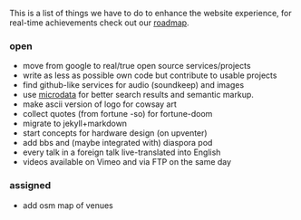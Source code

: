 This is a list of things we have to do to enhance the website experience, 
for real-time achievements check out our [roadmap](http://wiki.doomityourself.org/Roadmap).


### open
+ move from google to real/true open source services/projects
+ write as less as possible own code but contribute to usable projects
+ find github-like services for audio (soundkeep) and images
+ use [microdata](http://www.whatwg.org/specs/web-apps/current-work/multipage/links.html#microdata) for better search results and semantic markup.
+ make ascii version of logo for cowsay art
+ collect quotes (from fortune -so) for fortune-doom
+ migrate to jekyll+markdown
+ start concepts for hardware design (on upventer)
+ add bbs and (maybe integrated with) diaspora pod
+ every talk in a foreign talk live-translated into English
+ videos available on Vimeo and via FTP on the same day

### assigned
+ add osm map of venues
